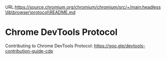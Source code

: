 URL:https://source.chromium.org/chromium/chromium/src/+/main:headless\lib\browser\protocol\README.md
# Chrome DevTools Protocol

Contributing to Chrome DevTools Protocol: <https://goo.gle/devtools-contribution-guide-cdp>
